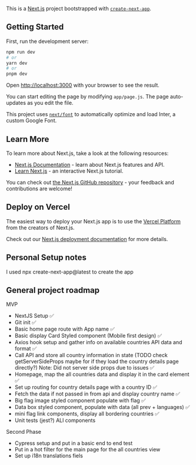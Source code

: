 This is a [Next.js](https://nextjs.org/) project bootstrapped with [`create-next-app`](https://github.com/vercel/next.js/tree/canary/packages/create-next-app).

## Getting Started

First, run the development server:

```bash
npm run dev
# or
yarn dev
# or
pnpm dev
```

Open [http://localhost:3000](http://localhost:3000) with your browser to see the result.

You can start editing the page by modifying `app/page.js`. The page auto-updates as you edit the file.

This project uses [`next/font`](https://nextjs.org/docs/basic-features/font-optimization) to automatically optimize and load Inter, a custom Google Font.

## Learn More

To learn more about Next.js, take a look at the following resources:

- [Next.js Documentation](https://nextjs.org/docs) - learn about Next.js features and API.
- [Learn Next.js](https://nextjs.org/learn) - an interactive Next.js tutorial.

You can check out [the Next.js GitHub repository](https://github.com/vercel/next.js/) - your feedback and contributions are welcome!

## Deploy on Vercel

The easiest way to deploy your Next.js app is to use the [Vercel Platform](https://vercel.com/new?utm_medium=default-template&filter=next.js&utm_source=create-next-app&utm_campaign=create-next-app-readme) from the creators of Next.js.

Check out our [Next.js deployment documentation](https://nextjs.org/docs/deployment) for more details.

## Personal Setup notes

I used npx create-next-app@latest to create the app

## General project roadmap

MVP
 - NextJS Setup ✅
 - Git init ✅
 - Basic home page route with App name ✅
 - Basic display Card Styled component (Mobile first design) ✅
 - Axios hook setup and gather info on available countries API data and format ✅
 - Call API and store all country information in state (TODO check getServerSideProps maybe for if they load the country details page directly?) Note: Did not server side props due to issues ✅
 - Homepage, map the all countries data and display it in the card element ✅
 - Set up routing for country details page with a country ID ✅
 - Fetch the data if not passed in from api and display country name ✅
 - Big flag image styled component populate with flag ✅
 - Data box styled component, populate with data (all prev + languages) ✅
 - mini flag link components, display all bordering countries ✅
 - Unit tests (jest?) ALl components

Second Phase
 - Cypress setup and put in a basic end to end test
 - Put in a hot filter for the main page for the all countries view
 - Set up i18n translations fiels